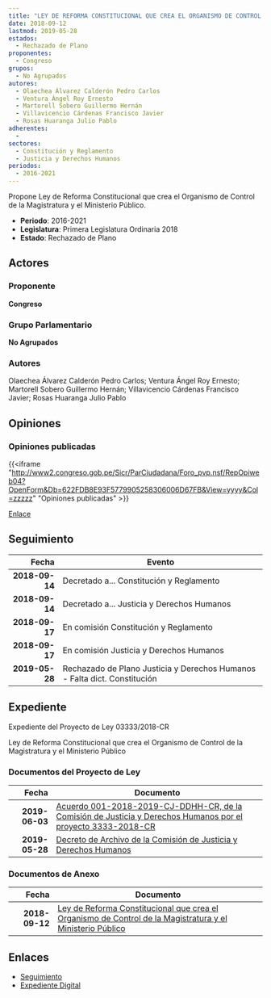 ```yaml
---
title: "LEY DE REFORMA CONSTITUCIONAL QUE CREA EL ORGANISMO DE CONTROL DE LA MAGISTRATURA Y EL MINISTERIO PÚBLICO"
date: 2018-09-12
lastmod: 2019-05-28
estados: 
  - Rechazado de Plano
proponentes: 
  - Congreso
grupos: 
  - No Agrupados
autores: 
  - Olaechea Álvarez Calderón Pedro Carlos
  - Ventura Ángel Roy Ernesto
  - Martorell Sobero Guillermo Hernán
  - Villavicencio Cárdenas Francisco Javier
  - Rosas Huaranga Julio Pablo
adherentes: 
  - 
sectores: 
  - Constitución y Reglamento
  - Justicia y Derechos Humanos
periodos: 
  - 2016-2021
---
```


Propone Ley de Reforma Constitucional que crea el Organismo de Control de la Magistratura y el Ministerio Público.

- **Periodo**: 2016-2021
- **Legislatura**: Primera Legislatura Ordinaria 2018
- **Estado**: Rechazado de Plano

## Actores

### Proponente

**Congreso**

### Grupo Parlamentario

**No Agrupados**

### Autores

Olaechea Álvarez Calderón Pedro Carlos; Ventura Ángel Roy Ernesto; Martorell Sobero Guillermo Hernán; Villavicencio Cárdenas Francisco Javier; Rosas Huaranga Julio Pablo


## Opiniones

### Opiniones publicadas

{{<iframe "http://www2.congreso.gob.pe/Sicr/ParCiudadana/Foro_pvp.nsf/RepOpiweb04?OpenForm&Db=622FDB8E93F5779905258306006D67FB&View=yyyy&Col=zzzzz" "Opiniones publicadas" >}}

[Enlace](http://www2.congreso.gob.pe/Sicr/ParCiudadana/Foro_pvp.nsf/RepOpiweb04?OpenForm&Db=622FDB8E93F5779905258306006D67FB&View=yyyy&Col=zzzzz)

## Seguimiento

| Fecha | Evento |
|------:|--------|
| **2018-09-14** | Decretado a... Constitución y Reglamento|
| **2018-09-14** | Decretado a... Justicia y Derechos Humanos|
| **2018-09-17** | En comisión Constitución y Reglamento|
| **2018-09-17** | En comisión Justicia y Derechos Humanos|
| **2019-05-28** | Rechazado de Plano Justicia y Derechos Humanos - Falta dict. Constitución|


## Expediente

Expediente del Proyecto de Ley 03333/2018-CR

Ley de Reforma Constitucional que crea el Organismo de Control de la Magistratura y el Ministerio Público


### Documentos del Proyecto de Ley

| Fecha | Documento |
|------:|--------|
| **2019-06-03** | [Acuerdo 001-2018-2019-CJ-DDHH-CR, de la Comisión de Justicia y Derechos Humanos por el proyecto 3333-2018-CR](http://www.leyes.congreso.gob.pe/Documentos/2016_2021/Decretos/Archivamiento/DA0040620190603.pdf) |
| **2019-05-28** | [Decreto de Archivo de la Comisión de Justicia y Derechos Humanos](http://www.leyes.congreso.gob.pe/Documentos/2016_2021/Decretos/Archivamiento/DA0040620190528.pdf) |

### Documentos de Anexo

| Fecha | Documento |
|------:|--------|
| **2018-09-12** | [Ley de Reforma Constitucional que crea el Organismo de Control de la Magistratura y el Ministerio Público](http://www.leyes.congreso.gob.pe/Documentos/2016_2021/Proyectos_de_Ley_y_de_Resoluciones_Legislativas/PL0333320180912.PDF) |

## Enlaces 

- [Seguimiento](http://www2.congreso.gob.pehttp://www2.congreso.gob.pe/Sicr/TraDocEstProc/CLProLey2016.nsf/f7fff46988ca05b1052578e100829cc7/9b0acc0e69714399052583060065d426?OpenDocument)
- [Expediente Digital](http://www2.congreso.gob.pehttp://www2.congreso.gob.pe/Sicr/TraDocEstProc/CLProLey2016.nsf/f7fff46988ca05b1052578e100829cc7/9b0acc0e69714399052583060065d426?OpenDocument&Click=05257FB7005EB655.eb71d0cf91d8294e05256cdf006b5706/$Body/0.1C6C)
